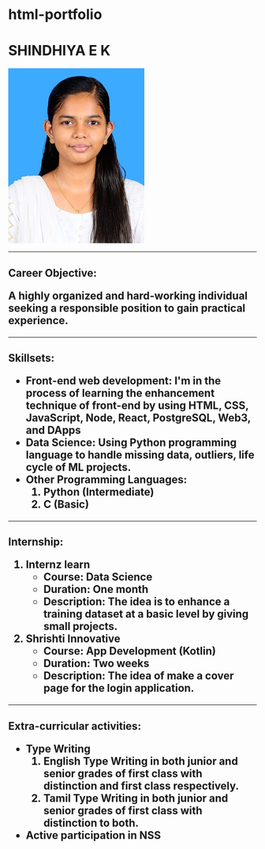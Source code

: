# html-portfolio
<!DOCTYPE html>
<html lang="en">

<head>
  <meta charset="UTF-8">
  <title> My Resume </title>
  
  </head>
  <body>
    <h1> SHINDHIYA E K</h1>
    <img src="./1000039415.jpg"/>
    <hr>
    <h2> Career Objective:
      <p> A highly organized and hard-working individual seeking a responsible position to gain practical experience.</p>
    </h2>
    <hr>
    <h2> Skillsets:
      <ul>
        <li>Front-end web development: I'm in the process of learning the enhancement technique of front-end by using HTML, CSS, JavaScript, Node, React, PostgreSQL, Web3, and DApps</li>
        <li> Data Science: Using Python programming language to handle missing data, outliers, life cycle of ML projects.</li>
        <li> Other Programming Languages: 
          <ol>
            <li> Python (Intermediate)</li> 
            <li> C (Basic)</li>
          </ol>	
          </li>
          </ul>
    </h2>
    <hr>
    <h2> Internship:
      <ol>
        <li> Internz learn 
          <ul> 
            <li>Course: Data Science </li>
            <li>Duration: One month </li>
            <li> Description: The idea is to enhance a training dataset at a basic level by giving small projects.</li>
          </ul>
        </li>
        <li> Shrishti Innovative
          <ul> 
            <li> Course: App Development (Kotlin)</li>
            <li> Duration: Two weeks</li>
            <li> Description: The idea of make a cover page for the login application.</li>    
          </ul>
        </li>
      </ol>
    </h2>
    <hr>
    <h2> Extra-curricular activities:
      <ul>
        <li> Type Writing
          <ol>
            	<li>English Type Writing in both junior and senior grades of first class with distinction and first class respectively.</li>
              <li>Tamil Type Writing in both junior and senior grades of first class with distinction to both.</li>
          </ol>
        </li>
        <li> 	Active participation in NSS </li>
      </ul>
    </h2>
  </body>
